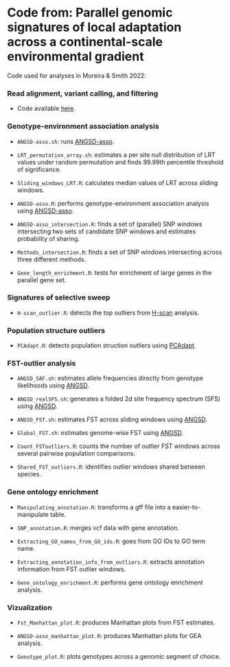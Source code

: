 # Code from: Parallel genomic signatures of local adaptation across a continental-scale environmental gradient

Code used for analyses in Moreira & Smith 2022:

### Read alignment, variant calling, and filtering

* Code available [here](https://github.com/lucasrocmoreira/Moreira-et-al-2022).

### Genotype-environment association analysis

* `ANGSD-asso.sh`: runs [ANGSD-asso](http://www.popgen.dk/angsd/index.php/Association).

* `LRT_permutation_array.sh`: estimates a per site null distribution of LRT values under random permutation and finds 99.99th percentile threshold of significance.

* `Sliding_windows_LRT.R`: calculates median values of LRT across sliding windows.

* `ANGSD-asso.R`: performs genotype-environment association analysis using [ANGSD-asso](http://www.popgen.dk/angsd/index.php/Association).

* `ANGSD-asso_intersection.R`: finds a set of (parallel) SNP windows intersecting two sets of candidate SNP windows and estimates probability of sharing.

* `Methods_intersection.R`: finds a set of SNP windows intersecting across three different methods.

* `Gene_length_enrichment.R`: tests for enrichment of large genes in the parallel gene set.

### Signatures of selective sweep

* `H-scan_outlier.R`: detects the top outliers from [H-scan](https://messerlab.org/resources/) analysis.

### Population structure outliers

* `PCAdapt.R`: detects population struction outliers using [PCAdapt](https://bcm-uga.github.io/pcadapt/index.html).

### FST-outlier analysis

* `ANGSD_SAF.sh`: estimates allele frequencies directly from genotype likelihoods using [ANGSD](http://www.popgen.dk/angsd/index.php/ANGSD).

* `ANGSD_realSFS.sh`: generates a folded 2d site frequency spectrum (SFS) using [ANGSD](http://www.popgen.dk/angsd/index.php/ANGSD).

* `ANGSD_FST.sh`: estimates FST across sliding windows using [ANGSD](http://www.popgen.dk/angsd/index.php/ANGSD).

* `Global_FST.sh`: estimates genome-wise FST using [ANGSD](http://www.popgen.dk/angsd/index.php/ANGSD).

* `Count_FSToutliers.R`: counts the number of outlier FST windows across several pairwise population comparisons. 

* `Shared_FST_outliers.R`: identifies outlier windows shared between species. 

### Gene ontology enrichment

* `Manipulating_annotation.R`: transforms a gff file into a easier-to-manipulate table. 

* `SNP_annotation.R`: merges vcf data with gene annotation.

* `Extracting_GO_names_from_GO_ids.R`: goes from GO IDs to GO term name.

* `Extracting_annotation_info_from_outliers.R`: extracts annotation information from FST outlier windows.

* `Gene_ontology_enrichment.R`: performs gene ontology enrichment analysis.

### Vizualization

* `Fst_Manhattan_plot.R`: produces Manhattan plots from FST estimates.

* `ANGSD-asso_manhattan_plot.R`: produces Manhattan plots for GEA analysis.

* `Genotype_plot.R`: plots genotypes across a genomic segment of choice.
